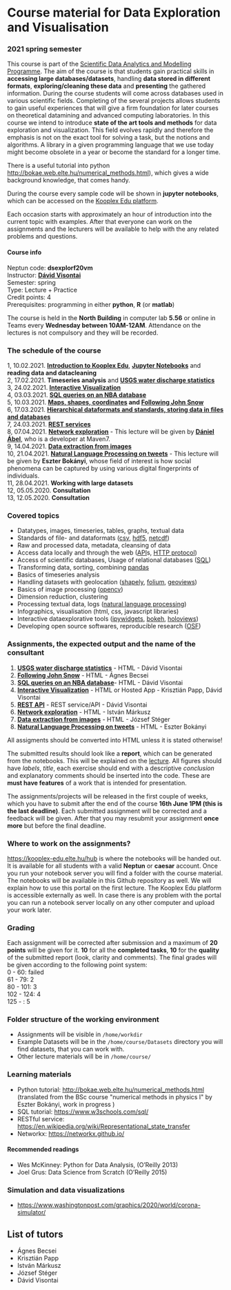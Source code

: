 # Course material for Data Exploration and Visualisation 
### 2021 spring semester

This course is part of the [Scientific Data Analytics and Modelling Programme](https://datascience.elte.hu/en/Default.aspx#top).
The aim of the course is that students gain practical skills in **accessing large databases/datasets**, handling **data stored in different formats**, **exploring/cleaning these data** and **presenting** the gathered information. During the course students will come across databases used in various scientific fields. Completing of the several projects allows students to gain useful experiences that will give a firm foundation for later courses on theoretical datamining and advanced computing laboratories.
In this course we intend to introduce **state of the art tools and methods** for data exploration and visualization. This field evolves rapidly and therefore the emphasis is not on the exact tool for solving a task, but the notions and algorithms. A library in a given programming language that we use today might become obsolete in a year or become the standard for a longer time.

There is a useful tutorial into python http://bokae.web.elte.hu/numerical_methods.html), which gives a wide background knowledge, that comes handy.

During the course every sample code will be shown in **jupyter notebooks**, which can be accessed on the [Kooplex Edu platform](https://kooplex-edu.elte.hu).

Each occasion starts with approximately an hour of introduction into the current topic with examples. After that everyone can work on the assignments and the lecturers will be available to help with the any related problems and questions. 
  
#### Course info
Neptun code: 	**dsexplorf20vm** <br>
Instructor: 	**[Dávid Visontai](http://benedek.web.elte.hu/)**<br>
Semester: 	spring <br>
Type: 	Lecture + Practice <br>
Credit points: 	4 <br>
Prerequisites: 	programming in either **python**, **R** (or **matlab**) <br>

The course is held in the **North Building** in computer lab **5.56** or online in Teams every **Wednesday between 10AM-12AM**.
Attendance on the lectures is not compulsory and they will be recorded.


### The schedule of the course 
1,  10.02.2021. **[Introduction to Kooplex Edu](https://kooplex-edu.elte.hu/hub)**, **[Jupyter Notebooks](https://jupyter.org/)** and **reading data and datacleaning**<br>
2,  17.02.2021. **Timeseries analysis** and **[USGS water discharge statistics](Lectures/Timeseries)**<br>
3,  24.02.2021. **[Interactive Visualization](Interactive_Visualization)** <br>
4,  03.03.2021. **[SQL queries on an NBA database](Assignments/Basketball_League)** <br>
5,  10.03.2021. **[Maps, shapes, coordinates](Maps_shapes) and [Following John Snow](Assignments/John_Snow_pumps_and_deaths)** <br>
6,  17.03.2021. **[Hierarchical dataformats and standards, storing data in files and databases](Dataformats)** <br>
7,  24.03.2021. **[REST services](REST-services)** <br>
8,  07.04.2021. **[Network exploration](Assignments/Networks)** - This lecture will be given by [**Dániel Ábel**](http://maven7.com/hu/daniel-abel/), who is a developer at Maven7. <br>
9,  14.04.2021. **[Data extraction from images](Assignments/Image_exploration)** <br>
10, 21.04.2021. **[Natural Language Processing on tweets](Assignments/NLP_tweets)** - This lecture will be given by **Eszter Bokányi**, whose field of interest is how social phenomena can be captured by using various digital fingerprints of individuals. <br>
11, 28.04.2021. **Working with large datasets** <br>
12, 05.05.2020. **Consultation** <br>
13, 12.05.2020. **Consultation**

### Covered topics

 * Datatypes, images, timeseries, tables, graphs, textual data
 * Standards of file- and dataformats ([csv](https://www.computerhope.com/issues/ch001356.htm), [hdf5](https://en.wikipedia.org/wiki/Hierarchical_Data_Format), [netcdf](https://en.wikipedia.org/wiki/NetCDF))
 * Raw and processed data, metadata, cleansing of data
 * Access data locally and through the web ([API](https://restfulapi.net/)s, [HTTP protocol](https://en.wikipedia.org/wiki/Hypertext_Transfer_Protocol))
 * Access of scientific databases, Usage of relational databases ([SQL](https://www.w3schools.com/sql/))
 * Transforming data, sorting, combining [pandas](https://pandas.pydata.org/)
 * Basics of timeseries analysis
 * Handling datasets with geolocation ([shapely](https://shapely.readthedocs.io/en/stable/manual.html), [folium](https://python-visualization.github.io/folium/), [geoviews](https://geoviews.org/))
 * Basics of image processing ([opencv](https://opencv.org/))
 * Dimension reduction, clustering
 * Processing textual data, logs ([natural language processing](https://www.nltk.org/))
 * Infographics, visualisation (html, css, javascript libraries)
 * Interactive dataexplorative tools ([ipywidgets](https://ipywidgets.readthedocs.io/), [bokeh](https://bokeh.org/), [holoviews](http://holoviews.org/))
 * Developing open source softwares, reproducible research ([OSF](https://osf.io/))

### Assignments, the expected output and the name of the consultant

1. **[USGS water discharge statistics](Assignments/USGS-water)** - HTML - Dávid Visontai
2. **[Following John Snow](Assignments/John_Snow_pumps_and_deaths)** - HTML - Ágnes Becsei
3. **[SQL queries on an NBA database](Assignments/Basketball_League)**- HTML - Dávid Visontai
4. **[Interactive Visualization](Assignments/Interactive_Visualization)** - HTML or Hosted App - Krisztián Papp, Dávid Visontai
5. **[REST API](Assignments/REST_API)** - REST service/API - Dávid Visontai
6. **[Network exploration](Assignments/Networks)** - HTML - István Márkusz
7. **[Data extraction from images](Assignments/Image_exploration)** - HTML - József Stéger
8. **[Natural Language Processing on tweets](Assignments/NLP_tweets)** - HTML - Eszter Bokányi

All assigments should be converted into HTML unless it is stated otherwise!

The submitted results should look like a **report**, which can be generated from the notebooks. This will be explained on the [lecture](1-createreport). All figures should have *labels*, *title*, each exercise should end with a descriptive *conclusion* and explanatory comments should be inserted into the code. These are **must have features** of a work that is intended for presentation.

The assignments/projects will be released in the first couple of weeks, which you have to submit after the end of the course **16th June 1PM (this is the last deadline)**. Each submitted assignment will be corrected and a feedback will be given. After that you may resubmit your assignment **once more** but before the final deadline.


### Where to work on the assignments?
https://kooplex-edu.elte.hu/hub is where the notebooks will be handed out. It is available for all students with a valid **Neptun** or **caesar** account. Once you run your notebook server you will find a folder with the course material. The notebooks will be available in this Github repository as well.
We will explain how to use this portal on the first lecture.
The Kooplex Edu platform is accessible externally as well. In case there is any problem with the portal you can run a notebook server locally on any other computer and upload your work later.

### Grading

Each assignment will be corrected after submission and a maximum of **20 points** will be given for it. **10** for all the **completed tasks**, **10** for the **quality** of the submitted report (look, clarity and comments). 
The final grades will be given according to the following point system:<br>
0 - 60: failed<br>
61 - 79: 2<br>
80 - 101: 3<br>
102 - 124: 4<br>
125 - : 5<br>

### Folder structure of the working environment

* Assignments will be visible in `/home/workdir`
* Example Datasets will be in the `/home/course/Datasets` directory you will find datasets, that you can work with.
* Other lecture materials will be in `/home/course/`

### Learning materials
* Python tutorial: http://bokae.web.elte.hu/numerical_methods.html (translated from the BSc course "numerical methods in physics I" by Eszter Bokányi, work in progress )
* SQL tutorial: https://www.w3schools.com/sql/ 
* RESTful service: https://en.wikipedia.org/wiki/Representational_state_transfer
* Networkx: https://networkx.github.io/

#### Recommended readings

* Wes McKinney: Python for Data Analysis, (O’Reilly 2013)
* Joel Grus: Data Science from Scratch (O’Reilly 2015)

### Simulation and data visualizations
* https://www.washingtonpost.com/graphics/2020/world/corona-simulator/

## List of tutors
* Ágnes Becsei
* Krisztián Papp
* István Márkusz
* József Stéger
* Dávid Visontai


